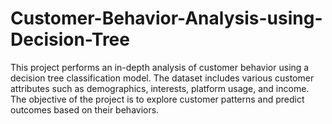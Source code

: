 # Customer-Behavior-Analysis-using-Decision-Tree
This project performs an in-depth analysis of customer behavior using a decision tree classification model. The dataset includes various customer attributes such as demographics, interests, platform usage, and income. The objective of the project is to explore customer patterns and predict outcomes based on their behaviors.
